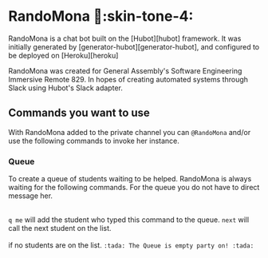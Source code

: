 # RandoMona :older_woman::skin-tone-4:

RandoMona is a chat bot built on the [Hubot][hubot] framework. It was
initially generated by [generator-hubot][generator-hubot], and configured to be
deployed on [Heroku][heroku]

RandoMona was created for General Assembly's Software Engineering Immersive Remote 829. 
In hopes of creating automated systems through Slack using Hubot's Slack adapter. 

## Commands you want to use
With RandoMona added to the private channel you can `@RandoMona` and/or use the following commands to invoke her instance. 

### Queue
To create a queue of students waiting to be helped. RandoMona is always waiting for the following commands. For the queue you do not have to direct message her. <br><br>

`q me` will add the student who typed this command to the queue. 
`next` will call the next student on the list. 
<br><br>
if no students are on the list. 
`:tada: The Queue is empty party on! :tada:`

